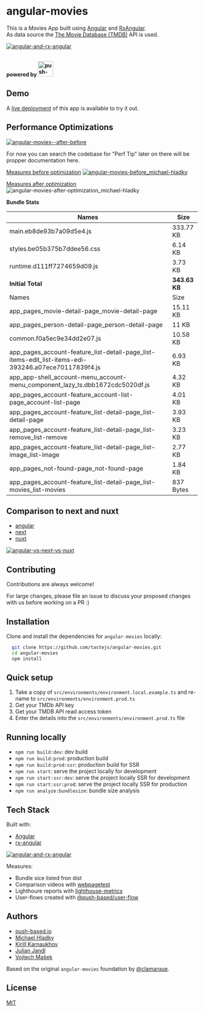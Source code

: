# angular-movies

This is a Movies App built using [Angular](https://angular.io) and [RxAngular](https://github.com/rx-angular/rx-angular).  
As data source the [The Movie Database (TMDB)](https://www.themoviedb.org/) API is used. 

[![angular-and-rx-angular](https://user-images.githubusercontent.com/10064416/154189195-c32cbdec-b061-46a5-8590-a9e3d8dc050a.png)](https://www.rx-angular.io/)



<section>
  <br/>
  <b>powered by 
    <img height="40" width="auto" title="push-based.io" src="https://user-images.githubusercontent.com/10064416/158282835-d577b7dc-17f0-4269-9ebc-8f17bfc2ec9c.png" />
  </b>
</section>



## Demo

A [live deployment](https://angular-movies-a12d3.web.app/list/category/popular) of this app is available to try it out.


## Performance Optimizations 


[![angular-movies--after-before](https://user-images.githubusercontent.com/10064416/155904454-f70b5bb5-6591-497a-9d21-dca0e2940566.gif)](https://www.webpagetest.org/video/compare.php?tests=220216_BiDcPP_CVM,220216_AiDcBN_ETK)


For now you can search the codebase for "Perf Tip" later on there will be propper documentation here.


[Measures before optimization](https://lighthouse-metrics.com/checks/9ddeb46e-2c28-453c-b719-cf080a01b13c)
[![angular-movies-before_michael-hladky](https://user-images.githubusercontent.com/10064416/137785051-1cf9f63a-e803-4d92-a952-c327b7628530.PNG)](https://lighthouse-metrics.com/checks/9ddeb46e-2c28-453c-b719-cf080a01b13c)


[Measures after optimization](https://lighthouse-metrics.com/checks/6a888a17-b17b-46a6-abc9-e605b73a530c/runs/503701ad-36aa-43ad-8de3-cb40e775c770)
![angular-movies-after-optimization_michael-hladky](https://user-images.githubusercontent.com/10064416/146446241-ad9eeed4-b0a4-44a2-a88e-4ea7c97e1acf.PNG)


**Bundle Stats**


















<!-- bundle-stats-start -->
| Names             |       Size |
| ---               | ---        |
| main.eb8de93b7a09d5e4.js           | 333.77 KB |
| styles.be05b375b7ddee56.css           | 6.14 KB |
| runtime.d111ff7274659d09.js           | 3.73 KB |
  | **Initial Total** | **343.63 KB** |
  | Names             |       Size |
| app_pages_movie-detail-page_movie-detail-page           | 15.11 KB |
| app_pages_person-detail-page_person-detail-page           | 11 KB |
| common.f0a5ec9e34dd2e07.js           | 10.58 KB |
| app_pages_account-feature_list-detail-page_list-items-edit_list-items-edi-393246.a07ece70117839f4.js           | 6.93 KB |
| app_app-shell_account-menu_account-menu_component_lazy_ts.dbb1672cdc5020df.js           | 4.32 KB |
| app_pages_account-feature_account-list-page_account-list-page           | 4.01 KB |
| app_pages_account-feature_list-detail-page_list-detail-page           | 3.93 KB |
| app_pages_account-feature_list-detail-page_list-remove_list-remove           | 3.23 KB |
| app_pages_account-feature_list-detail-page_list-image_list-image           | 2.77 KB |
| app_pages_not-found-page_not-found-page           | 1.84 KB |
| app_pages_account-feature_list-detail-page_list-movies_list-movies           | 837 Bytes |
<!-- bundle-stats-end -->


















## Comparison to next and nuxt

- [angular](https://angular-movies-a12d3.web.app/list/category/popular)
- [next](https://movies.zaps.dev/?category=Popular&page=1)
- [nuxt](https://movies.jason.codes/movie/category/popular)

[![angular-vs-next-vs-nuxt](https://user-images.githubusercontent.com/10064416/155904543-333e1c25-7c01-470a-b399-40eee4c9d02c.gif)](https://www.webpagetest.org/video/compare.php?tests=220216_AiDcBJ_EAA,220216_BiDcER_CDY,220216_BiDc68_CDZ)

## Contributing

Contributions are always welcome! 

For large changes, please file an issue to discuss your proposed changes with us before working on a PR :)

## Installation 

Clone and install the dependencies for `angular-movies` locally:

```bash 
  git clone https://github.com/tastejs/angular-movies.git
  cd angular-movies 
  npm install
```

## Quick setup

1. Take a copy of `src/environments/environment.local.example.ts` and re-name to `src/environments/environment.prod.ts` 
2. Get your TMDb API key
3. Get your TMDB API read access token
4. Enter the details into the `src/environments/environment.prod.ts` file
    
## Running locally

* `npm run build:dev`: dev build
* `npm run build:prod`: production build
* `npm run build:prod:ssr`: production build for SSR
* `npm run start`: serve the project locally for development
* `npm run start:ssr:dev`: serve the project locally SSR for development
* `npm run start:ssr:prod`: serve the project locally SSR for production
* `npm run analyze:bundlesize`: bundle size analysis 

## Tech Stack

Built with: 

* [Angular](https://angular.io)
* [rx-angular](https://github.com/rx-angular/rx-angular)

[![angular-and-rx-angular](https://user-images.githubusercontent.com/10064416/154189195-c32cbdec-b061-46a5-8590-a9e3d8dc050a.png)](https://www.rx-angular.io/)

Measures:
* Bundle sice listed fron dist
* Comparison videos with [webpagetest](https://www.webpagetest.org)
* Lighthoure reports with [lighthouse-metrics](https://lighthouse-metrics.com)
* User-flows created with [@push-based/user-flow](https://www.npmjs.com/package/@push-based/user-flow)

## Authors

- [push-based.io](https://push-based.io)
- [Michael Hladky](https://github.com/BioPhoton)
- [Kirill Karnaukhov](https://github.com/Karnaukhov-kh)
- [Julian Jandl](https://github.com/HoebbelsB)
- [Vojtech Mašek](https://github.com/vmasek)


Based on the original `angular-movies` foundation by [@clamarque](https://github.com/clamarque/angular-movies).
  
## License

[MIT](https://choosealicense.com/licenses/mit/)
